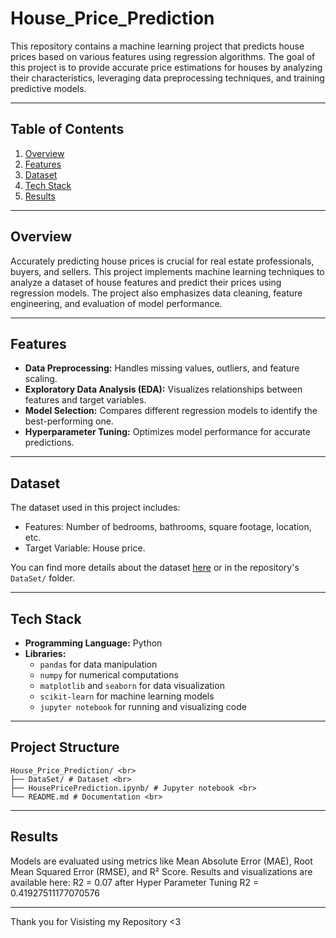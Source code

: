 # House_Price_Prediction

This repository contains a machine learning project that predicts house prices based on various features using regression algorithms. The goal of this project is to provide accurate price estimations for houses by analyzing their characteristics, leveraging data preprocessing techniques, and training predictive models.

---

## Table of Contents
1. [Overview](#overview)
2. [Features](#features)
3. [Dataset](#dataset)
4. [Tech Stack](#tech-stack)
8. [Results](#results)

---

## Overview

Accurately predicting house prices is crucial for real estate professionals, buyers, and sellers. This project implements machine learning techniques to analyze a dataset of house features and predict their prices using regression models. The project also emphasizes data cleaning, feature engineering, and evaluation of model performance.

---

## Features

- **Data Preprocessing:** Handles missing values, outliers, and feature scaling.
- **Exploratory Data Analysis (EDA):** Visualizes relationships between features and target variables.
- **Model Selection:** Compares different regression models to identify the best-performing one.
- **Hyperparameter Tuning:** Optimizes model performance for accurate predictions.

---

## Dataset

The dataset used in this project includes:
- Features: Number of bedrooms, bathrooms, square footage, location, etc.
- Target Variable: House price.

You can find more details about the dataset [here](https://kaggle.com/datasets/shree1992/housedata) or in the repository's `DataSet/` folder.

---

## Tech Stack

- **Programming Language:** Python
- **Libraries:**
  - `pandas` for data manipulation
  - `numpy` for numerical computations
  - `matplotlib` and `seaborn` for data visualization
  - `scikit-learn` for machine learning models
  - `jupyter notebook` for running and visualizing code

---

## Project Structure
```
House_Price_Prediction/ <br>
├── DataSet/ # Dataset <br>
├── HousePricePrediction.ipynb/ # Jupyter notebook <br>
└── README.md # Documentation <br>
```
---

## Results
Models are evaluated using metrics like Mean Absolute Error (MAE), Root Mean Squared Error (RMSE), and R² Score. Results and visualizations are available here:
R2 = 0.07
after Hyper Parameter Tuning
R2 = 0.41927511177070576

---
Thank you for Visisting my Repository <3
